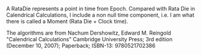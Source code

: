 A RataDie represents a point in time from Epoch.
Compared with Rata Die in Calendrical Calculations, I include a non null time component, i.e. I am what there is called a Moment (Rata Die + Clock time).

The algorithms are from
	Nachum Dershowitz, Edward M. Reingold "Calendrical Calculations"
	Cambridge University Press; 3rd edition (December 10, 2007);
	Paperback; ISBN-13: 9780521702386